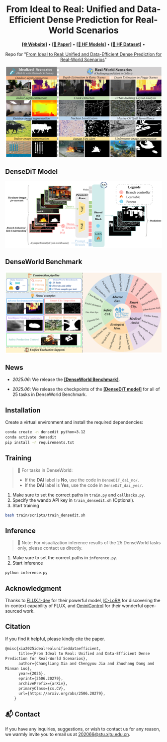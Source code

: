 <h1 align="center">
From Ideal to Real: Unified and Data-Efficient Dense Prediction for Real-World Scenarios
</h1>
<p align="center">
  <a href="https://xcltql666.github.io/DenseDiTProj/"><b>[🌐 Website]</b></a> •
  <a href="https://arxiv.org/abs/2506.20279"><b>[📜 Paper]</b></a> •
  <a href="https://huggingface.co/xcll/DenseDiT_Model"><b>[🤗 HF Models]</b></a> •  
  <a href="https://huggingface.co/datasets/xcll/DenseWorld_Benchmark"><b>[🤗 HF Dataset]</b></a> •  
</p>


<p align="center">
Repo for "<a href="https://arxiv.org/abs/2506.20279" target="_blank">From Ideal to Real: Unified and Data-Efficient Dense Prediction for Real-World Scenarios</a>"
</p>

![Visual](./examples/visual_examples.jpg)

## DenseDiT Model
![DenseDiT](./examples/densediT.jpg)

## DenseWorld Benchmark
![DenseWorld](./examples/denseworld.jpg)

##  News

- _2025.06_:  We release the <a href="https://huggingface.co/datasets/xcll/DenseWorld_Benchmark"><b>[DenseWorld Benchmark]</b></a>.

- _2025.06_:  We release the checkpoints of the <a href="https://huggingface.co/xcll/DenseDiT_Model"><b>[DenseDiT model]</b></a> for all of 25 tasks in DenseWorld Benchmark.


## Installation
Create a virtual environment and install the required dependencies:
```bash
conda create -n densedit python=3.12
conda activate densedit
pip install -r requirements.txt
```

## Training
> 📌 For tasks in DenseWorld:
> - If the **DAI** label is **No**, use the code in ```DenseDiT_dai_no/```.
> - If the **DAI** label is **Yes**, use the code in ```DenseDiT_dai_yes/```.

1. Make sure to set the correct paths in ```train.py``` and ```callbacks.py```.
2. Specify the wandb API key in ```train_densedit.sh``` (Optional).
3. Start training
```bash
bash train/scripts/train_densedit.sh
```

## Inference
> 👀 Note: For visualization inference results of the 25 DenseWorld tasks only, please contact us directly.
1. Make sure to set the correct paths in ```inference.py```.
2. Start inference
```bash
python inference.py
```

## Acknowledgment
  Thanks to <a href="https://huggingface.co/black-forest-labs/FLUX.1-dev" target="_blank">FLUX.1-dev</a> for their powerful model, <a href="https://github.com/ali-vilab/In-Context-LoRA" target="_blank">IC-LoRA</a> for discovering the in-context capability of FLUX, and <a href="https://github.com/Yuanshi9815/OminiControl" target="_blank">OminiControl</a> for their wonderful open-sourced work.

## Citation
If you find it helpful, please kindly cite the paper.
```
@misc{xia2025idealrealunifieddataefficient,
      title={From Ideal to Real: Unified and Data-Efficient Dense Prediction for Real-World Scenarios}, 
      author={Changliang Xia and Chengyou Jia and Zhuohang Dang and Minnan Luo},
      year={2025},
      eprint={2506.20279},
      archivePrefix={arXiv},
      primaryClass={cs.CV},
      url={https://arxiv.org/abs/2506.20279}, 
    }
```

## 📬 Contact

If you have any inquiries, suggestions, or wish to contact us for any reason, we warmly invite you to email us at 202066@stu.xjtu.edu.cn.
